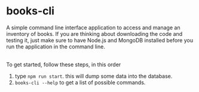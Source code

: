 # books-cli
A simple command line interface application to access and manage an inventory of books. If you are thinking about downloading the code and testing it, just make sure to have Node.js and MongoDB installed before you run the application in the command line. 
 
 <br> To get started, follow these steps, in this order
 
   1. type `npm run start`. this will dump some data into the database.</li>
   2. `books-cli --help` to get a list of possible commands.</li>
